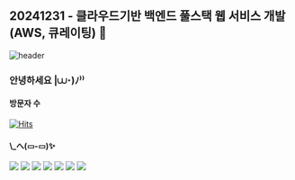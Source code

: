 ## 20241231 - 클라우드기반 백엔드 풀스택 웹 서비스 개발(AWS, 큐레이팅) 👋

<!--
**soomin0927/soomin0927** is a ✨ _special_ ✨ repository because its `README.md` (this file) appears on your GitHub profile.

Here are some ideas to get you started:


- 🔭 I’m currently working on ...
- 🌱 I’m currently learning ...
- 👯 I’m looking to collaborate on ...
- 🤔 I’m looking for help with ...
- 💬 Ask me about ...
- 📫 How to reach me: ...
- 😄 Pronouns: ...
- ⚡ Fun fact: ...
-->

![header](https://capsule-render.vercel.app/api?type=waving&color=6495ED&height=200&section=header&text=soomin0927&fontSize=100)

<h3> 안녕하세요 |⩊･)ﾉ⁾⁾ </h3>

<p align="center">
<h4>방문자 수</h4>

[![Hits](https://hits.seeyoufarm.com/api/count/incr/badge.svg?url=https%3A%2F%2Fgithub.com%2Fsoomin0927&count_bg=%2379C83D&title_bg=%23555555&icon=&icon_color=%23E7E7E7&title=hits&edge_flat=false)](https://hits.seeyoufarm.com)

<h4>\_へ(▭-▭)✨</h4>

<img src="https://img.shields.io/badge/Html-239120?style=flat-square&logo=html&logoColor=white"/> <img src="https://img.shields.io/badge/Css-239120?style=flat-square&logo=css&logoColor=white"/> <img src="https://img.shields.io/badge/Javascript-F7DF1E?style=flat-square&logo=javascript&logoColor=white"/> <img src="https://img.shields.io/badge/Java-191970?style=flat-square&logo=java&logoColor=white"/> <img src="https://img.shields.io/badge/Python-3776AB?style=flat-square&logo=python&logoColor=white"/> <img src="https://img.shields.io/badge/Reactive-B7178C?style=flat-square&logo=reactive&logoColor=white"/> <img src="https://img.shields.io/badge/Node.js-43853D?style=flat-square&logo=node.js&logoColor=white"/>
</p>
